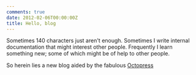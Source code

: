 ```yaml
---
comments: true
date: 2012-02-06T00:00:00Z
title: Hello, blog
---
```


Sometimes 140 characters just aren't enough. Sometimes I write internal documentation that might interest other people. Frequently I learn something new; some of which might be of help to other people.

So herein lies a new blog aided by the fabulous [Octopress](http://octopress.org/)
